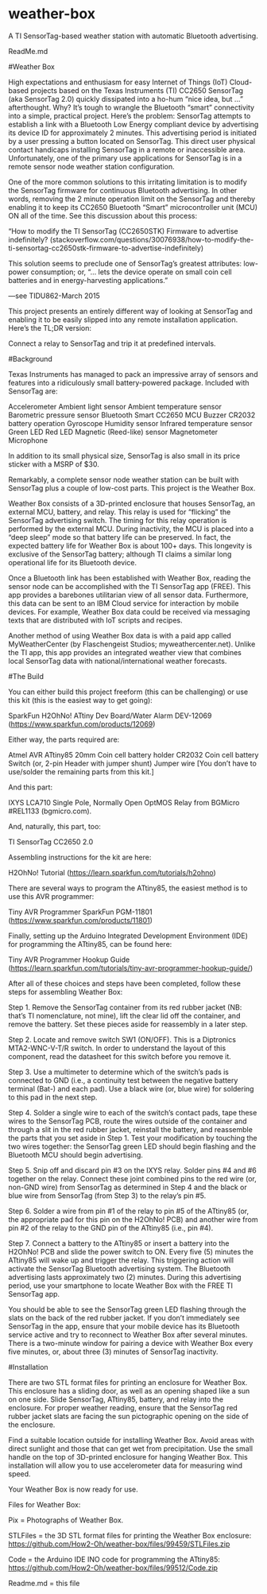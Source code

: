 # weather-box
A TI SensorTag-based weather station with automatic Bluetooth advertising.

ReadMe.md

#Weather Box

High expectations and enthusiasm for easy Internet of Things (IoT) Cloud-based projects based on the Texas Instruments (TI) CC2650 SensorTag (aka SensorTag 2.0) quickly dissipated into a ho-hum “nice idea, but …” afterthought. Why? It’s tough to wrangle the Bluetooth “smart” connectivity into a simple, practical project. Here’s the problem: SensorTag attempts to establish a link with a Bluetooth Low Energy compliant device by advertising its device ID for approximately 2 minutes. This advertising period is initiated by a user pressing a button located on SensorTag. This direct user physical contact handicaps installing SensorTag in a remote or inaccessible area. Unfortunately, one of the primary use applications for SensorTag is in a remote sensor node weather station configuration.

One of the more common solutions to this irritating limitation is to modify the SensorTag firmware for continuous Bluetooth advertising. In other words, removing the 2 minute operation limit on the SensorTag and thereby enabling it to keep its CC2650 Bluetooth “Smart” microcontroller unit (MCU) ON all of the time. See this discussion about this process:

“How to modify the TI SensorTag (CC2650STK) Firmware to advertise indefinitely?
(stackoverflow.com/questions/30076938/how-to-modify-the-ti-sensortag-cc2650stk-firmware-to-advertise-indefinitely)

This solution seems to preclude one of SensorTag’s greatest attributes: low-power consumption; or, “… lets the device operate on small coin cell batteries and in energy-harvesting applications.”

—see TIDU862-March 2015

This project presents an entirely different way of looking at SensorTag and enabling it to be easily slipped into any remote installation application. Here’s the TL;DR version:

Connect a relay to SensorTag and trip it at predefined intervals.

#Background

Texas Instruments has managed to pack an impressive array of sensors and features into a ridiculously small battery-powered package. Included with SensorTag are:

Accelerometer
Ambient light sensor
Ambient temperature sensor
Barometric pressure sensor
Bluetooth Smart CC2650 MCU
Buzzer
CR2032 battery operation
Gyroscope
Humidity sensor
Infrared temperature sensor
Green LED
Red LED
Magnetic (Reed-like) sensor
Magnetometer
Microphone

In addition to its small physical size, SensorTag is also small in its price sticker with a MSRP of $30.

Remarkably, a complete sensor node weather station can be built with SensorTag plus a couple of low-cost parts. This project is the Weather Box.

Weather Box consists of a 3D-printed enclosure that houses SensorTag, an external MCU, battery, and relay. This relay is used for “flicking” the SensorTag advertising switch. The timing for this relay operation is performed by the external MCU. During inactivity, the MCU is placed into a “deep sleep” mode so that battery life can be preserved. In fact, the expected battery life for Weather Box is about 100+ days. This longevity is exclusive of the SensorTag battery; although TI claims a similar long operational life for its Bluetooth device.

Once a Bluetooth link has been established with Weather Box, reading the sensor node can be accomplished with the TI SensorTag app (FREE). This app provides a barebones utilitarian view of all sensor data. Furthermore, this data can be sent to an IBM Cloud service for interaction by mobile devices. For example, Weather Box data could be received via messaging texts that are distributed with IoT scripts and recipes.

Another method of using Weather Box data is with a paid app called MyWeatherCenter (by Flaschengeist Studios; myweathercenter.net). Unlike the TI app, this app provides an integrated weather view that combines local SensorTag data with national/international weather forecasts.

#The Build

You can either build this project freeform (this can be challenging) or use this kit (this is the easiest way to get going):

SparkFun H2OhNo! ATtiny Dev Board/Water Alarm DEV-12069
(https://www.sparkfun.com/products/12069)

Either way, the parts required are:

Atmel AVR ATtiny85
20mm Coin cell battery holder
CR2032 Coin cell battery
Switch (or, 2-pin Header with jumper shunt)
Jumper wire
[You don’t have to use/solder the remaining parts from this kit.]

And this part:

IXYS LCA710 Single Pole, Normally Open OptMOS Relay
from BGMicro #REL1133 (bgmicro.com).

And, naturally, this part, too:

TI SensorTag CC2650 2.0

Assembling instructions for the kit are here:

H2OhNo! Tutorial
(https://learn.sparkfun.com/tutorials/h2ohno)

There are several ways to program the ATtiny85, the easiest method is to use this AVR programmer:

Tiny AVR Programmer SparkFun PGM-11801
(https://www.sparkfun.com/products/11801)

Finally, setting up the Arduino Integrated Development Environment (IDE) for programming the ATtiny85, can be found here:

Tiny AVR Programmer Hookup Guide
(https://learn.sparkfun.com/tutorials/tiny-avr-programmer-hookup-guide/)

After all of these choices and steps have been completed, follow these steps for assembling Weather Box:

Step 1. Remove the SensorTag container from its red rubber jacket (NB: that’s TI nomenclature, not mine), lift the clear lid off the container, and remove the battery. Set these pieces aside for reassembly in a later step.

Step 2. Locate and remove switch SW1 (ON/OFF). This is a Diptronics MTA2-WNC-V-T/R switch. In order to understand the layout of this component, read the datasheet for this switch before you remove it.

Step 3. Use a multimeter to determine which of the switch’s pads is connected to GND (i.e., a continuity test between the negative battery terminal (Bat-) and each pad). Use a black wire (or, blue wire) for soldering to this pad in the next step.

Step 4. Solder a single wire to each of the switch’s contact pads, tape these wires to the SensorTag PCB, route the wires outside of the container and through a slit in the red rubber jacket, reinstall the battery, and reassemble the parts that you set aside in Step 1. Test your modification by touching the two wires together: the SensorTag green LED should begin flashing and the Bluetooth MCU should begin advertising.

Step 5. Snip off and discard pin #3 on the IXYS relay. Solder pins #4 and #6 together on the relay. Connect these joint combined pins to the red wire (or, non-GND wire) from SensorTag as determined in Step 4 and the black or blue wire from SensorTag (from Step 3) to the relay’s pin #5.

Step 6. Solder a wire from pin #1 of the relay to pin #5 of the ATtiny85 (or, the appropriate pad for this pin on the H2OhNo! PCB) and another wire from pin #2 of the relay to the GND pin of the ATtiny85 (i.e., pin #4).

Step 7. Connect a battery to the ATtiny85 or insert a battery into the H2OhNo! PCB and slide the power switch to ON. Every five (5) minutes the ATtiny85 will wake up and trigger the relay. This triggering action will activate the SensorTag Bluetooth advertising system. The Bluetooth advertising lasts approximately two (2) minutes. During this advertising period, use your smartphone to locate Weather Box with the FREE TI SensorTag app.

You should be able to see the SensorTag green LED flashing through the slats on the back of the red rubber jacket. If you don’t immediately see SensorTag in the app, ensure that your mobile device has its Bluetooth service active and try to reconnect to Weather Box after several minutes. There is a two-minute window for pairing a device with Weather Box every five minutes, or, about three (3) minutes of SensorTag inactivity.

#Installation

There are two STL format files for printing an enclosure for Weather Box. This enclosure has a sliding door, as well as an opening shaped like a sun on one side. Slide SensorTag, ATtiny85, battery, and relay into the enclosure. For proper weather reading, ensure that the SensorTag red rubber jacket slats are facing the sun pictographic opening on the side of the enclosure.

Find a suitable location outside for installing Weather Box. Avoid areas with direct sunlight and those that can get wet from precipitation. Use the small handle on the top of 3D-printed enclosure for hanging Weather Box. This installation will allow you to use accelerometer data for measuring wind speed.

Your Weather Box is now ready for use.

Files for Weather Box:

Pix = Photographs of Weather Box.

STLFiles = the 3D STL format files for printing the Weather Box enclosure: https://github.com/How2-Oh/weather-box/files/99459/STLFiles.zip

Code = the Arduino IDE INO code for programming the ATtiny85: https://github.com/How2-Oh/weather-box/files/99512/Code.zip

Readme.md = this file
